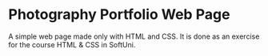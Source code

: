 # Photography Portfolio Web Page

A simple web page made only with HTML and CSS. It is done as an exercise for the course HTML & CSS in SoftUni.
